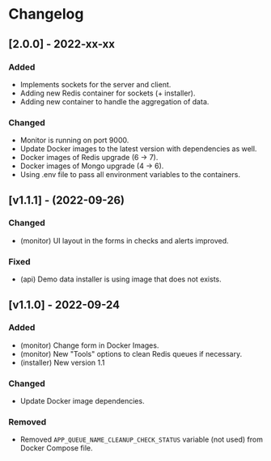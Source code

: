 # Changelog

## [2.0.0] - 2022-xx-xx

### Added

-   Implements sockets for the server and client.
-   Adding new Redis container for sockets (+ installer).
-   Adding new container to handle the aggregation of data.

### Changed

-   Monitor is running on port 9000.
-   Update Docker images to the latest version with dependencies as well.
-   Docker images of Redis upgrade (6 -> 7).
-   Docker images of Mongo upgrade (4 -> 6).
-   Using .env file to pass all environment variables to the containers.

## [v1.1.1] - (2022-09-26)

### Changed

-   (monitor) UI layout in the forms in checks and alerts improved.

### Fixed

-   (api) Demo data installer is using image that does not exists.

## [v1.1.0] - 2022-09-24

### Added

-   (monitor) Change form in Docker Images.
-   (monitor) New "Tools" options to clean Redis queues if necessary.
-   (installer) New version 1.1

### Changed

-   Update Docker image dependencies.

### Removed

-   Removed `APP_QUEUE_NAME_CLEANUP_CHECK_STATUS` variable (not used) from Docker Compose file.
